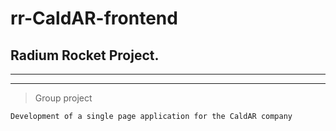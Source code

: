 # rr-CaldAR-frontend

## Radium Rocket Project.
---
___

> Group project 

```
Development of a single page application for the CaldAR company
```
